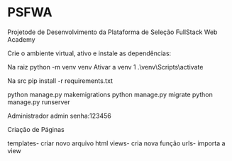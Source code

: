 # PSFWA
Projetode de Desenvolvimento da Plataforma de Seleção FullStack Web Academy

Crie o ambiente virtual, ativo e instale as dependências:

Na raiz
 python -m venv venv
 Ativar a venv 1
.\venv\Scripts\activate
 

Na src
pip install -r requirements.txt

python manage.py makemigrations 
python manage.py migrate 
python manage.py runserver 


Administrador admin senha:123456

Criação de Páginas

templates- criar novo arquivo html
views- cria nova função
urls- importa a view
